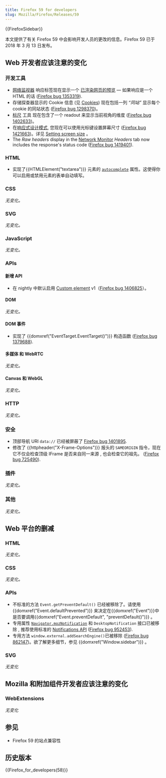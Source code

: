 ```yaml
---
title: Firefox 59 for developers
slug: Mozilla/Firefox/Releases/59
---
```


{{FirefoxSidebar}}

本文提供了有关 Firefox 59 中会影响开发人员的更改的信息。Firefox 59 已于 2018 年 3 月 13 日发布。

## Web 开发者应该注意的变化

### 开发工具

- [网络监视器](/zh-CN/docs/Tools/Network_Monitor) 响应标签现在显示一个 [已渲染网页的预览](/zh-CN/docs/Tools/Network_Monitor#HTML_preview) — 如果响应是一个 HTML 的话 ([Firefox bug 1353319](https://bugzil.la/1353319)).
- 存储探查器显示的 Cookie 信息 (见 [Cookies](/zh-CN/docs/Tools/Storage_Inspector#Cookies)) 现在包括一列 _“同站”_ 显示每个 cookie 的同站状态 ([Firefox bug 1298370](https://bugzil.la/1298370))。
- [标尺](/zh-CN/docs/Tools/Rulers) 工具 现在包含了一个 readout 来显示当前视角的维度 ([Firefox bug 1402633](https://bugzil.la/1402633))。
- 在[响应式设计模式](/zh-CN/docs/Tools/Responsive_Design_Mode), 您现在可以使用光标键设置屏幕尺寸 ([Firefox bug 1421663](https://bugzil.la/1421663))。详见 [Setting screen size](/zh-CN/docs/Tools/Responsive_Design_Mode#Setting_screen_size) 。
- The _Raw headers_ display in the [Network Monitor](/zh-CN/docs/Tools/Network_Monitor) _Headers_ tab now includes the response's status code ([Firefox bug 1419401](https://bugzil.la/1419401)).

### HTML

- 实现了{{HTMLElement("textarea")}} 元素的 [`autocomplete`](/zh-CN/docs/Web/HTML/Element/textarea#autocomplete) 属性。这使得你可以启用或禁用元素的表单自动填写。

### CSS

_无变化。_

### SVG

_无变化。_

### JavaScript

_无变化。_

### APIs

#### 新增 API

- 在 nightly 中默认启用 [Custom element](/zh-CN/docs/Web/API/Web_components/Custom_Elements) v1（[Firefox bug 1406825](https://bugzil.la/1406825)）。

#### DOM

_无变化。_

#### DOM 事件

- 实现了 {{domxref("EventTarget.EventTarget()")}} 构造函数 ([Firefox bug 1379688](https://bugzil.la/1379688)).

#### 多媒体 和 WebRTC

_无变化。_

#### Canvas 和 WebGL

_无变化。_

### HTTP

_无变化。_

### 安全

- 顶部导航 URI `data://` 已经被屏蔽了 [Firefox bug 1401895](https://bugzil.la/1401895).
- 修改了 {{httpheader("X-Frame-Options")}} 报头的 `SAMEORIGIN` 指令，现在它不仅会检查顶级 IFrame 是否来自同一来源 , 也会检查它的祖先。 ([Firefox bug 725490](https://bugzil.la/725490)).

### 插件

_无变化。_

### 其他

_无变化。_

## Web 平台的删减

### HTML

_无变化。_

### CSS

_无变化。_

### APIs

- 不标准的方法 `Event.getPreventDefault()` 已经被移除了。请使用 {{domxref("Event.defaultPrevented")}} 来决定在{{domxref("Event")}}中是否要调用{{domxref("Event.preventDefault", "preventDefault()")}} 。
- 专用属性 [`Navigator.mozNotification`](/zh-CN/docs/Archive/API/Navigator/mozNotification) 和 `DesktopNotification` 接口已被移除 , 推荐使用标准的 [Notifications API](/zh-CN/docs/Web/API/Notifications_API) ([Firefox bug 952453](https://bugzil.la/952453)).
- 专用方法 `window.external.addSearchEngine()`已被移除 ([Firefox bug 862147](https://bugzil.la/862147))。欲了解更多细节，参见 {{domxref("Window.sidebar")}} 。

### SVG

_无变化_

## Mozilla 和附加组件开发者应该注意的变化

### WebExtensions

_无变化_

## 参见

- Firefox 59 的站点兼容性

## 历史版本

{{Firefox_for_developers(58)}}
